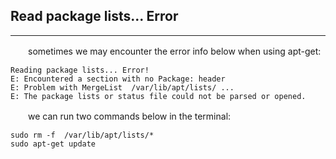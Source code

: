 ## Read package lists... Error

----------------------------------------------------------

　　sometimes we may encounter the error info below when using apt-get:

	Reading package lists... Error!
	E: Encountered a section with no Package: header
	E: Problem with MergeList  /var/lib/apt/lists/ ...
	E: The package lists or status file could not be parsed or opened.

　　we can run two commands below in the terminal:

	sudo rm -f  /var/lib/apt/lists/* 
	sudo apt-get update